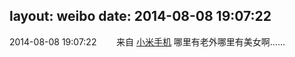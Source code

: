 layout: weibo
date: 2014-08-08 19:07:22
---
2014-08-08 19:07:22  &nbsp;&nbsp;&nbsp;&nbsp;&nbsp;&nbsp; 来自 <a href="http://app.weibo.com/t/feed/22zMnn" rel="nofollow">小米手机</a>
哪里有老外哪里有美女啊…… ​​​
